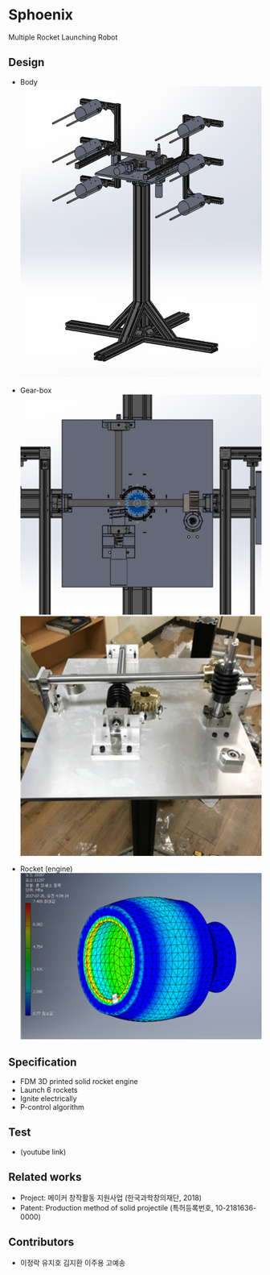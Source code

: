 # Sphoenix
Multiple Rocket Launching Robot

## Design
- Body
![body](./image/design_body.png)

- Gear-box
![body](./image/design_gearbox.png)
![body](./image/gearbox.png)

- Rocket (engine)
![body](./image/engine.png)

## Specification
- FDM 3D printed solid rocket engine 
- Launch 6 rockets
- Ignite electrically
- P-control algorithm

## Test
- (youtube link)

   

## Related works
- Project: 메이커 창작활동 지원사업 (한국과학창의재단, 2018)
- Patent: Production method of solid projectile (특허등록번호, 10-2181636-0000)

## Contributors
- 이정락 유지호 김지환 이주용 고예송